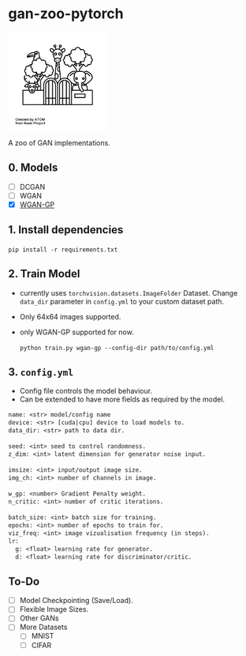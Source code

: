 # gan-zoo-pytorch

<img src="zoo.png" width=200></img></br>



A zoo of GAN implementations.

## 0. Models
- [ ] DCGAN
- [ ] WGAN
- [x] [WGAN-GP](https://arxiv.org/pdf/1704.00028.pdf)
## 1. Install dependencies
`pip install -r requirements.txt`

## 2. Train Model
- currently uses `torchvision.datasets.ImageFolder` Dataset. Change `data_dir` parameter in `config.yml` to your custom dataset path.
- Only 64x64 images supported.
- only WGAN-GP supported for now.

  `python train.py wgan-gp --config-dir path/to/config.yml`

## 3. `config.yml`
- Config file controls the model behaviour.
- Can be extended to have more fields as required by the model.

```
name: <str> model/config name
device: <str> [cuda|cpu] device to load models to.
data_dir: <str> path to data dir.

seed: <int> seed to control randomness.
z_dim: <int> latent dimension for generator noise input.

imsize: <int> input/output image size.
img_ch: <int> number of channels in image.

w_gp: <number> Gradient Penalty weight.
n_critic: <int> number of critic iterations.

batch_size: <int> batch size for training.
epochs: <int> number of epochs to train for.
viz_freq: <int> image vizualisation frequency (in steps).
lr:
  g: <float> learning rate for generator.
  d: <float> learning rate for discriminator/critic.
```


## To-Do
- [ ] Model Checkpointing (Save/Load).
- [ ] Flexible Image Sizes.
- [ ] Other GANs
- [ ] More Datasets
  - [ ] MNIST
  - [ ] CIFAR
